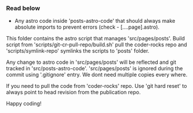 ### Read below

- Any astro code inside 'posts-astro-code' that should always make absolute imports to prevent errors (check - [....page].astro).

This folder contains the astro script that manages 'src/pages/posts'. Build script from 'scripts/git-cr-pull-repo/build.sh' pull the coder-rocks repo and 'scripts/symlink-repo' symlinks the scripts to 'posts' folder.

Any change to astro code in 'src/pages/posts' will be reflected and git tracked in 'src/posts-astro-code'. 'src/pages/posts' is ignored during the commit using '.gitignore' entry. We dont need multiple copies every where.

If you need to pull the code from 'coder-rocks' repo. Use 'git hard reset' to always point to head revision from the publication repo.


Happy coding!
